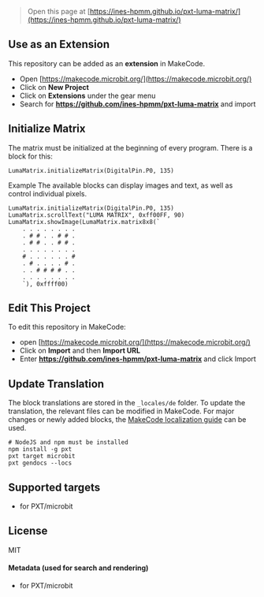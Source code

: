 
> Open this page at [https://ines-hpmm.github.io/pxt-luma-matrix/](https://ines-hpmm.github.io/pxt-luma-matrix/)

## Use as an Extension

This repository can be added as an **extension** in MakeCode.

* Open [https://makecode.microbit.org/](https://makecode.microbit.org/)
* Click on **New Project**
* Click on **Extensions** under the gear menu
* Search for **https://github.com/ines-hpmm/pxt-luma-matrix** and import

## Initialize Matrix
The matrix must be initialized at the beginning of every program. There is a block for this:
```blocks
LumaMatrix.initializeMatrix(DigitalPin.P0, 135)

```

Example
The available blocks can display images and text, as well as control individual pixels.
```blocks
LumaMatrix.initializeMatrix(DigitalPin.P0, 135)
LumaMatrix.scrollText("LUMA MATRIX", 0xff00FF, 90)
LumaMatrix.showImage(LumaMatrix.matrix8x8(`
    . . . . . . . .
    . # # . . # # .
    . # # . . # # .
    . . . . . . . .
    # . . . . . . #
    . # . . . . # .
    . . # # # # . .
    . . . . . . . .
    `), 0xffff00)
```

## Edit This Project

To edit this repository in MakeCode:

* open [https://makecode.microbit.org/](https://makecode.microbit.org/)
* Click on **Import** and then **Import URL**
* Enter **https://github.com/ines-hpmm/pxt-luma-matrix** and click Import

## Update Translation
The block translations are stored in the `_locales/de` folder. To update the translation, the relevant files can be modified in MakeCode. For major changes or newly added blocks, the [MakeCode localization guide](https://makecode.com/extensions/localization) can be used.

```shell
# NodeJS and npm must be installed
npm install -g pxt
pxt target microbit
pxt gendocs --locs
```

## Supported targets

* for PXT/microbit

## License

MIT

#### Metadata (used for search and rendering)

* for PXT/microbit
<script src="https://makecode.com/gh-pages-embed.js"></script><script>makeCodeRender("{{ site.makecode.home_url }}", "{{ site.github.owner_name }}/{{ site.github.repository_name }}");</script>
